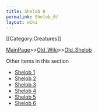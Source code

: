 ```yaml
---
title: Shelob 0
permalink: Shelob_0/
layout: wiki
---
```

[[Category:Creatures]]

[MainPage](/keeperrl_wiki/ "wikilink")>>[Old_Wiki](/keeperrl_wiki/Old_Wiki "wikilink")>>[Old_Shelob](/keeperrl_wiki/Old_Shelob "wikilink")

Other items in this section
-    [Shelob 1](/keeperrl_wiki/Shelob_1 "wikilink")
-    [Shelob 2](/keeperrl_wiki/Shelob_2 "wikilink")
-    [Shelob 3](/keeperrl_wiki/Shelob_3 "wikilink")
-    [Shelob 4](/keeperrl_wiki/Shelob_4 "wikilink")
-    [Shelob 5](/keeperrl_wiki/Shelob_5 "wikilink")
-    [Shelob 6](/keeperrl_wiki/Shelob_6 "wikilink")
